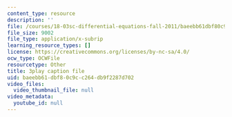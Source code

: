 ```yaml
---
content_type: resource
description: ''
file: /courses/18-03sc-differential-equations-fall-2011/baeebb61dbf80c9cc264db9f2287d702_76WdBlGpxVw.srt
file_size: 9002
file_type: application/x-subrip
learning_resource_types: []
license: https://creativecommons.org/licenses/by-nc-sa/4.0/
ocw_type: OCWFile
resourcetype: Other
title: 3play caption file
uid: baeebb61-dbf8-0c9c-c264-db9f2287d702
video_files:
  video_thumbnail_file: null
video_metadata:
  youtube_id: null
---
```


